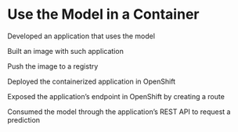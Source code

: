 # Use the Model in a Container

Developed an application that uses the model

Built an image with such application

Push the image to a registry

Deployed the containerized application in OpenShift

Exposed the application’s endpoint in OpenShift by creating a route

Consumed the model through the application’s REST API to request a prediction
